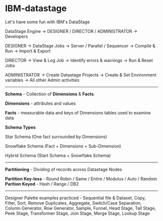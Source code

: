 # IBM-datastage
Let's have some fun with IBM's DataStage

DataStage Engine -> DESIGNER / DIRECTOR / ADMINISTRATOR -> Developers

DESIGNER -> DataStage Jobs -> Server / Parallel / Sequencer -> Compile & Run -> Import & Export

DIRECTOR -> View & Log Job -> Identify errors & warnings -> Run & Reset Jobs

ADMINISTRATOR -> Create Datastage Projects -> Create & Set Environment variables -> All other Admin activities

_______________________

**Schema** - Collection of **Dimensions** & **Facts**.  

**Dimensions** - attributes and values

**Facts** - measurable data and keys of Dimensions tables used to examine data

**Schema Types**

Star Schema (One fact surrounded by Dimensions) 

Snowflake Schema (Fact + Dimensions + Sub-Dimension)

Hybrid Schema (Start Schema + Snowflake Schema) 

_______________________

**Partitioning** - Dividing of records across Datastage Nodes

**Partition Key-less** - Round Robin / Same / Entire / Modulus / Auto / Random
**Parition Keyed** - Hash / Range / DB2
_______________________

Designer Palette examples practiced - Sequential file & Dataset, Copy, Filter, Sort, Remove Duplicates, Aggregate, Switch/Case Separation, Column Generator, Row Generator, Sample, Funnel, Head Stage, Tall Stage, Peek Stage, Transformer Stage, Join Stage, Merge Stage, Lookup Stage

